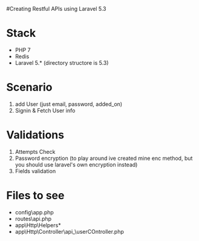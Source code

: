 #Creating Restful APIs using Laravel 5.3

# Stack
- PHP 7
- Redis
- Laravel 5.* (directory structore is 5.3)

# Scenario
1. add User (just email, password, added_on)
2. Signin & Fetch User info

# Validations
1. Attempts Check
2. Password encryption (to play around ive created mine enc method, but you should use laravel's own encryption instead)
3. Fields validation

# Files to see
- config\app.php
- routes\api.php
- app\Http\Helpers\*
- app\Http\Controller\api_\userCOntroller.php
